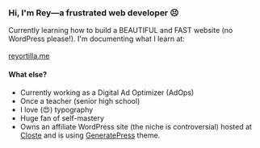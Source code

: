 ### Hi, I'm Rey—a frustrated web developer 😣	

Currently learning how to build a BEAUTIFUL and FAST website (no WordPress please!). I'm documenting what I learn at:
\
\
[reyortilla.me](https://reyortilla.me)

#### What else?
* Currently working as a Digital Ad Optimizer (AdOps)
* Once a teacher (senior high school)
* I love (😍) typography
* Huge fan of self-mastery
* Owns an affiliate WordPress site (the niche is controversial) hosted at [Closte](https://closte.com/) and is using [GeneratePress](https://github.com/tomusborne/GeneratePress) theme.

<!--
**reyortilla/reyortilla** is a ✨ _special_ ✨ repository because its `README.md` (this file) appears on your GitHub profile.

Here are some ideas to get you started:

- 🔭 I’m currently working on ...
- 🌱 I’m currently learning ...
- 👯 I’m looking to collaborate on ...
- 🤔 I’m looking for help with ...
- 💬 Ask me about ...
- 📫 How to reach me: ...
- 😄 Pronouns: ...
- ⚡ Fun fact: ...
-->
